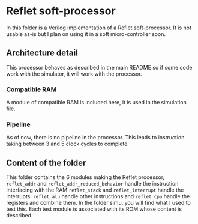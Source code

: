 # Reflet soft-processor
In this folder is a Verilog implementation of a Reflet soft-processor. It is not usable as-is but I plan on using it in a soft micro-controller soon.

## Architecture detail
This processor behaves as described in the main README so if some code work with the simulator, it will work with the processor.

### Compatible RAM
A module of compatible RAM is included here, it is used in the simulation file.

### Pipeline
As of now, there is no pipeline in the processor. This leads to instruction taking between 3 and 5 clock cycles to complete.

## Content of the folder
This folder contains the 6 modules making the Reflet processor, `reflet_addr` and `reflet_addr_reduced_behavior` handle the instruction interfacing with the RAM.`reflet_stack` and `reflet_interrupt` handle the interrupts. `reflet_alu` handle other instructions and `reflet_cpu` handle the registers and combine them.  In the folder simu, you will find what I used to test this. Each test module is associated with its ROM whose content is described.

